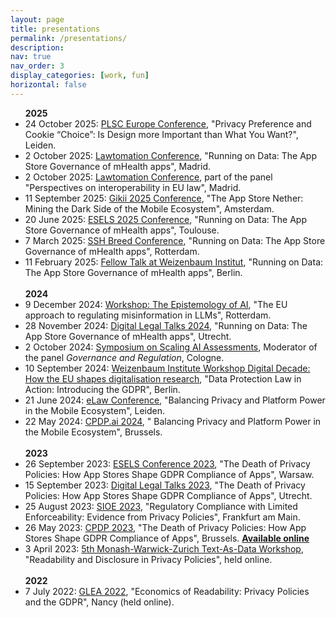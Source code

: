 ```yaml
---
layout: page
title: presentations
permalink: /presentations/
description: 
nav: true
nav_order: 3
display_categories: [work, fun]
horizontal: false
---
```



<ul>
<b> 2025 </b> <br>
<li>24 October 2025: <a href="https://www.leidenlawconference.nl/legal-courses/2025/privacy-law-scholars-conference-europe-2025/">PLSC Europe Conference</a>, "Privacy Preference and Cookie “Choice”: Is Design more Important than What You Want?", Leiden.</li>

  <li>2 October 2025: <a href="https://lawtomation.ie.edu/news-events/2025/09/fourth-edition-conference">Lawtomation Conference</a>, "Running on Data: The App Store Governance of mHealth apps", Madrid.</li>

   <li>2 October 2025: <a href="https://lawtomation.ie.edu/news-events/2025/09/fourth-edition-conference">Lawtomation Conference</a>, part of the panel "Perspectives on interoperability in EU law", Madrid.</li>

   <li>11 September 2025: <a href="https://www.gikii.org/gikii-2025-amsterdam-programme/">Gikii 2025 Conference</a>, "The App Store Nether: Mining the Dark Side of the Mobile Ecosystem", Amsterdam.</li>
   <li>20 June 2025: <a href="https://esels.eu/esels-conference-toulouse-19-20-june-2025/">ESELS 2025 Conference</a>, "Running on Data: The App Store Governance of mHealth apps", Toulouse.</li>
  <li>7 March 2025: <a href="https://www.eur.nl/en/media/2025-02-programme-website">SSH Breed Conference</a>, "Running on Data: The App Store Governance of mHealth apps", Rotterdam.</li>
  <li>11 February 2025: <a href="https://www.weizenbaum-institut.de/institut/arbeit-und-karriere/fellowships/">Fellow Talk at Weizenbaum Institut</a>, "Running on Data: The App Store Governance of mHealth apps", Berlin.</li><br>
  <b> 2024 </b> <br>
  <li>9 December 2024: <a href="https://www.eur.nl/en/eshcc/events/workshop-epistemology-ai-2024-12-09">Workshop: The Epistemology of AI</a>, "The EU approach to regulating misinformation in LLMs", Rotterdam.</li>
  <li>28 November 2024: <a href="https://www.sectorplandls.nl/wordpress/digital-legal-talks-2023/">Digital Legal Talks 2024</a>, "Running on Data: The App Store Governance of mHealth apps", Utrecht.</li>
  <li>2 October 2024: <a href="https://www.zertifizierte-ki.de/symposium-on-scaling-ai-assessments">Symposium on Scaling AI Assessments</a>, Moderator of the panel <i>Governance and Regulation</i>, Cologne.</li>
  <li>10 September 2024: <a href="https://www.weizenbaum-institut.de/">Weizenbaum Institute Workshop Digital Decade: How the EU shapes digitalisation research</a>, "Data Protection Law in Action: Introducing the GDPR", Berlin.</li>
  <li>21 June 2024: <a href="https://www.universiteitleiden.nl/en/events/2024/06/elaw-symposium-the-international-conference-on-law--technology-on-june-20-21">eLaw Conference</a>, "Balancing Privacy and Platform Power in the Mobile Ecosystem", Leiden. </li>
  <li>22 May 2024: <a href="https://www.cpdpconferences.org/panels/wednesday-22-may-2024">CPDP.ai 2024</a>, " Balancing Privacy and Platform Power in the Mobile Ecosystem", Brussels. </li>
<br>
  <b> 2023 </b> <br>
  <li>26 September 2023: <a href="https://esels.eu/conference-warsaw-2023/">ESELS Conference 2023</a>, "The Death of Privacy Policies: How App Stores Shape GDPR Compliance of Apps", Warsaw. </li>
  <li>15 September 2023: <a href="https://www.sectorplandls.nl/wordpress/digital-legal-talks-2023/">Digital Legal Talks 2023</a>, "The Death of Privacy Policies: How App Stores Shape GDPR Compliance of Apps", Utrecht. </li>
  <li>25 August 2023: <a href="https://call.sioe.org/program/frankfurt">SIOE 2023</a>, "Regulatory Compliance with Limited Enforceability: Evidence from Privacy Policies", Frankfurt am Main. </li>
  <li>26 May 2023: <a href="https://www.cpdpconferences.net/CPDP2023.pdf">CPDP 2023</a>,  "The Death of Privacy Policies: How App Stores Shape GDPR Compliance of Apps", Brussels. <b> <a href="https://www.youtube.com/watch?v=icCKHkNAp3k">Available online</a></b> </li> 
  <li>3 April 2023: <a href="https://warwick.ac.uk/fac/soc/economics/research/centres/cage/events/03-04-23-fifth_monash_warwick_zurich_text_as_data_workshop">5th Monash-Warwick-Zurich Text-As-Data Workshop</a>, "Readability and Disclosure in Privacy Policies",
     held online.</li>

   <br>
  <b> 2022</b> <br>
  <li>7 July 2022: <a href="https://glea2022.sciencesconf.org/">GLEA 2022</a>,  "Economics of Readability: Privacy Policies and the GDPR", Nancy (held online).</li>
</ul>